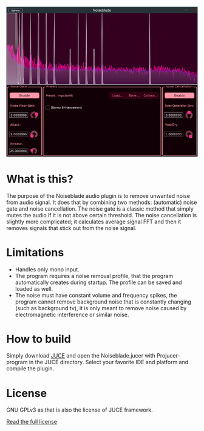 ![Preview of the program](./Screenshot.png)
# What is this?
The purpose of the Noiseblade audio plugin is to remove unwanted noise from audio signal. It does that by combining two methods: (automatic) noise gate and noise cancellation. The noise gate is a classic method that simply mutes the audio if it is not above certain threshold. The noise cancellation is slightly more complicated; it calculates average signal FFT and then it removes signals that stick out from the noise signal.

# Limitations
* Handles only mono input.
* The program requires a noise removal profile, that the program automatically creates during startup. The profile can be saved and loaded as well. 
* The noise must have constant volume and frequency spikes, the program cannot remove background noise that is constantly changing (such as background tv), it is only meant to remove noise caused by electromagnetic interference or similar noise.

# How to build

Simply download [JUCE](https://github.com/juce-framework/JUCE) and open the Noiseblade.jucer with Projucer-program in the JUCE directory. Select your favorite IDE and platform and compile the plugin.

# License

GNU GPLv3 as that is also the license of JUCE framework.

[Read the full license](./LICENSE)
